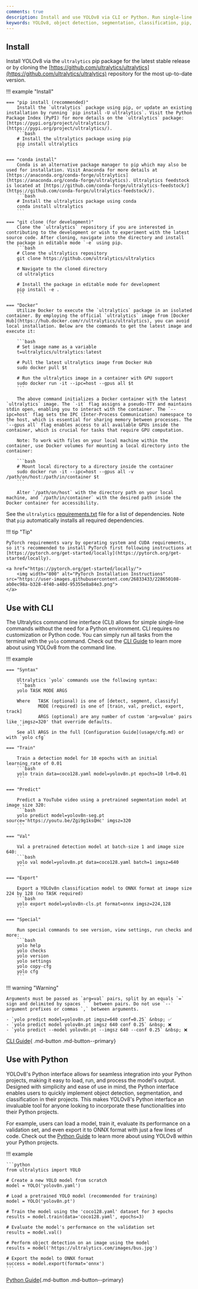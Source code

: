```yaml
---
comments: true
description: Install and use YOLOv8 via CLI or Python. Run single-line commands or integrate with Python projects for object detection, segmentation, and classification.
keywords: YOLOv8, object detection, segmentation, classification, pip, git, CLI, Python
---
```


## Install

Install YOLOv8 via the `ultralytics` pip package for the latest stable release or by cloning
the [https://github.com/ultralytics/ultralytics](https://github.com/ultralytics/ultralytics) repository for the most
up-to-date version.

!!! example "Install"

    === "pip install (recommended)"
        Install the `ultralytics` package using pip, or update an existing installation by running `pip install -U ultralytics`. Visit the Python Package Index (PyPI) for more details on the `ultralytics` package: [https://pypi.org/project/ultralytics/](https://pypi.org/project/ultralytics/).
        ```bash
        # Install the ultralytics package using pip
        pip install ultralytics
        ```
    
    === "conda install"
        Conda is an alternative package manager to pip which may also be used for installation. Visit Anaconda for more details at [https://anaconda.org/conda-forge/ultralytics](https://anaconda.org/conda-forge/ultralytics). Ultralytics feedstock is located at [https://github.com/conda-forge/ultralytics-feedstock/](https://github.com/conda-forge/ultralytics-feedstock/).
        ```bash
        # Install the ultralytics package using conda
        conda install ultralytics
        ```
    
    === "git clone (for development)"
        Clone the `ultralytics` repository if you are interested in contributing to the development or wish to experiment with the latest source code. After cloning, navigate into the directory and install the package in editable mode `-e` using pip.
        ```bash
        # Clone the ultralytics repository
        git clone https://github.com/ultralytics/ultralytics
        
        # Navigate to the cloned directory
        cd ultralytics
        
        # Install the package in editable mode for development
        pip install -e .
        ```

    === "Docker"
        Utilize Docker to execute the `ultralytics` package in an isolated container. By employing the official `ultralytics` image from [Docker Hub](https://hub.docker.com/r/ultralytics/ultralytics), you can avoid local installation. Below are the commands to get the latest image and execute it:
    
        ```bash
        # Set image name as a variable
        t=ultralytics/ultralytics:latest
        
        # Pull the latest ultralytics image from Docker Hub
        sudo docker pull $t
        
        # Run the ultralytics image in a container with GPU support
        sudo docker run -it --ipc=host --gpus all $t
        ```
    
        The above command initializes a Docker container with the latest `ultralytics` image. The `-it` flag assigns a pseudo-TTY and maintains stdin open, enabling you to interact with the container. The `--ipc=host` flag sets the IPC (Inter-Process Communication) namespace to the host, which is essential for sharing memory between processes. The `--gpus all` flag enables access to all available GPUs inside the container, which is crucial for tasks that require GPU computation.
    
        Note: To work with files on your local machine within the container, use Docker volumes for mounting a local directory into the container:
    
        ```bash
        # Mount local directory to a directory inside the container
        sudo docker run -it --ipc=host --gpus all -v /path/on/host:/path/in/container $t
        ```
    
        Alter `/path/on/host` with the directory path on your local machine, and `/path/in/container` with the desired path inside the Docker container for accessibility.

See the `ultralytics` [requirements.txt](https://github.com/ultralytics/ultralytics/blob/main/requirements.txt) file for a list of dependencies. Note that `pip` automatically installs all required dependencies.

!!! tip "Tip"

    PyTorch requirements vary by operating system and CUDA requirements, so it's recommended to install PyTorch first following instructions at [https://pytorch.org/get-started/locally](https://pytorch.org/get-started/locally).

    <a href="https://pytorch.org/get-started/locally/">
        <img width="800" alt="PyTorch Installation Instructions" src="https://user-images.githubusercontent.com/26833433/228650108-ab0ec98a-b328-4f40-a40d-95355e8a84e3.png">
    </a>

## Use with CLI

The Ultralytics command line interface (CLI) allows for simple single-line commands without the need for a Python environment.
CLI requires no customization or Python code. You can simply run all tasks from the terminal with the `yolo` command. Check out the [CLI Guide](usage/cli.md) to learn more about using YOLOv8 from the command line.

!!! example

    === "Syntax"

        Ultralytics `yolo` commands use the following syntax:
        ```bash
        yolo TASK MODE ARGS

        Where   TASK (optional) is one of [detect, segment, classify]
                MODE (required) is one of [train, val, predict, export, track]
                ARGS (optional) are any number of custom 'arg=value' pairs like 'imgsz=320' that override defaults.
        ```
        See all ARGS in the full [Configuration Guide](usage/cfg.md) or with `yolo cfg`

    === "Train"

        Train a detection model for 10 epochs with an initial learning_rate of 0.01
        ```bash
        yolo train data=coco128.yaml model=yolov8n.pt epochs=10 lr0=0.01
        ```

    === "Predict"

        Predict a YouTube video using a pretrained segmentation model at image size 320:
        ```bash
        yolo predict model=yolov8n-seg.pt source='https://youtu.be/Zgi9g1ksQHc' imgsz=320
        ```

    === "Val"

        Val a pretrained detection model at batch-size 1 and image size 640:
        ```bash
        yolo val model=yolov8n.pt data=coco128.yaml batch=1 imgsz=640
        ```

    === "Export"

        Export a YOLOv8n classification model to ONNX format at image size 224 by 128 (no TASK required)
        ```bash
        yolo export model=yolov8n-cls.pt format=onnx imgsz=224,128
        ```

    === "Special"

        Run special commands to see version, view settings, run checks and more:
        ```bash
        yolo help
        yolo checks
        yolo version
        yolo settings
        yolo copy-cfg
        yolo cfg
        ```

!!! warning "Warning"

    Arguments must be passed as `arg=val` pairs, split by an equals `=` sign and delimited by spaces ` ` between pairs. Do not use `--` argument prefixes or commas `,` between arguments.

    - `yolo predict model=yolov8n.pt imgsz=640 conf=0.25` &nbsp; ✅
    - `yolo predict model yolov8n.pt imgsz 640 conf 0.25` &nbsp; ❌
    - `yolo predict --model yolov8n.pt --imgsz 640 --conf 0.25` &nbsp; ❌

[CLI Guide](usage/cli.md){ .md-button .md-button--primary}

## Use with Python

YOLOv8's Python interface allows for seamless integration into your Python projects, making it easy to load, run, and process the model's output. Designed with simplicity and ease of use in mind, the Python interface enables users to quickly implement object detection, segmentation, and classification in their projects. This makes YOLOv8's Python interface an invaluable tool for anyone looking to incorporate these functionalities into their Python projects.

For example, users can load a model, train it, evaluate its performance on a validation set, and even export it to ONNX format with just a few lines of code. Check out the [Python Guide](usage/python.md) to learn more about using YOLOv8 within your Python projects.

!!! example

    ```python
    from ultralytics import YOLO
    
    # Create a new YOLO model from scratch
    model = YOLO('yolov8n.yaml')
    
    # Load a pretrained YOLO model (recommended for training)
    model = YOLO('yolov8n.pt')
    
    # Train the model using the 'coco128.yaml' dataset for 3 epochs
    results = model.train(data='coco128.yaml', epochs=3)
    
    # Evaluate the model's performance on the validation set
    results = model.val()
    
    # Perform object detection on an image using the model
    results = model('https://ultralytics.com/images/bus.jpg')
    
    # Export the model to ONNX format
    success = model.export(format='onnx')
    ```

[Python Guide](usage/python.md){.md-button .md-button--primary}